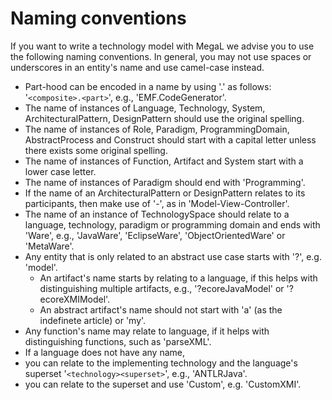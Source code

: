 # Naming conventions

If you want to write a technology model with MegaL we advise you to use the following naming conventions. In general, you may not use spaces or underscores in an entity's name and use camel-case instead. 

* Part-hood can be encoded in a name by using '.' as follows: '`<composite>.<part>`', e.g., 'EMF.CodeGenerator'.
* The name of instances of Language, Technology, System, ArchitecturalPattern, DesignPattern should use the original spelling.
* The name of instances of Role, Paradigm, ProgrammingDomain, AbstractProcess and Construct should start with a capital letter unless there exists some original spelling.
* The name of instances of Function, Artifact and System start with a lower case letter.
* The name of instances of Paradigm should end with 'Programming'.
* If the name of an ArchitecturalPattern or DesignPattern relates to its participants, then make use of '-', as in 'Model-View-Controller'.
* The name of an instance of TechnologySpace should relate to a language, technology, paradigm or programming domain and ends with 'Ware', e.g., 'JavaWare', 'EclipseWare', 'ObjectOrientedWare' or 'MetaWare'.
* Any entity that is only related to an abstract use case starts with '?', e.g. 'model'.
  * An artifact's name starts by relating to a language, if this helps with distinguishing multiple artifacts, e.g., '?ecoreJavaModel' or '?ecoreXMIModel'.
  * An abstract artifact's name should not start with 'a' (as the indefinete article) or 'my'.
* Any function's name may relate to language, if it helps with distinguishing functions, such as 'parseXML'.
* If a language does not have any name, 
 * you can relate to the implementing technology and the language's superset '`<technology><superset>`', e.g., 'ANTLRJava'.
 * you can relate to the superset and use 'Custom', e.g. 'CustomXMI'.